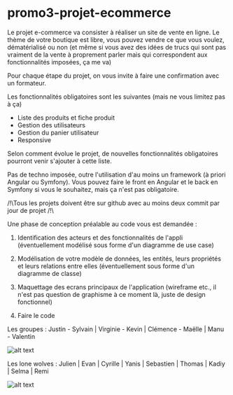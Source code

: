 # promo3-projet-ecommerce

Le projet e-commerce va consister à réaliser un site de vente en ligne.
Le thème de votre boutique est libre, vous pouvez vendre ce que vous voulez, dématérialisé ou non (et même si vous avez des idées de trucs qui sont pas vraiment de la vente à proprement parler mais qui correspondent aux fonctionnalités imposées, ça me va)

Pour chaque étape du projet, on vous invite à faire une confirmation avec un formateur.

Les fonctionnalités obligatoires sont les suivantes (mais ne vous limitez pas à ça)

- Liste des produits et fiche produit
- Gestion des utilisateurs
- Gestion du panier utilisateur
- Responsive

Selon comment évolue le projet, de nouvelles fonctionnalités obligatoires pourront venir s'ajouter à cette liste.

Pas de techno imposée, outre l'utilisation d'au moins un framework (à priori Angular ou Symfony). Vous pouvez faire le front en Angular et le back en Symfony si vous le souhaitez, mais ça n'est pas obligatoire.

/!\Tous les projets doivent être sur github avec au moins deux commit par jour de projet /!\

Une phase de conception préalable au code vous est demandée : 

1) Identification des acteurs et des fonctionnalités de l'appli (éventuellement modélisé sous forme d'un diagramme de use case)
2) Modélisation de votre modèle de données, les entités, leurs propriétés et leurs relations entre elles (éventuellement sous forme d'un diagramme de classe)
3) Maquettage des ecrans principaux de l'application (wireframe etc., il n'est pas question de graphisme à ce moment là, juste de design fonctionnel)

4) Faire le code


Les groupes :
Justin - Sylvain |
Virginie - Kevin |
Clémence - Maëlle |
Manu - Valentin

![alt text](https://media.giphy.com/media/3mY7xKLhOJ8mQ/giphy.gif)

Les lone wolves :
Julien |
Evan |
Cyrille |
Yanis |
Sebastien |
Thomas |
Kadiy |
Selma |
Remi

![alt text](https://media.giphy.com/media/12NsNduXLlm1mE/giphy.gif)

